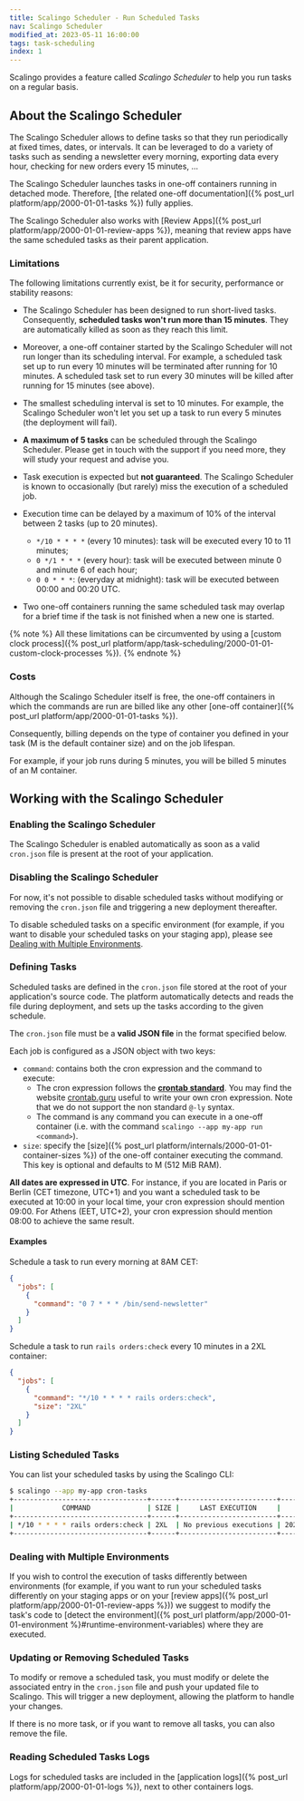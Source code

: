 ```yaml
---
title: Scalingo Scheduler - Run Scheduled Tasks
nav: Scalingo Scheduler
modified_at: 2023-05-11 16:00:00
tags: task-scheduling
index: 1
---
```


Scalingo provides a feature called *Scalingo Scheduler* to help you run tasks
on a regular basis.

## About the Scalingo Scheduler

The Scalingo Scheduler allows to define tasks so that they run periodically at
fixed times, dates, or intervals. It can be leveraged to do a variety of tasks
such as sending a newsletter every morning, exporting data every hour, checking
for new orders every 15 minutes, ...

The Scalingo Scheduler launches tasks in one-off containers running in detached
mode. Therefore, [the related one-off documentation]({% post_url platform/app/2000-01-01-tasks %})
fully applies.

The Scalingo Scheduler also works with [Review Apps]({% post_url platform/app/2000-01-01-review-apps %}),
meaning that review apps have the same scheduled tasks as their parent
application.

### Limitations

The following limitations currently exist, be it for security, performance or
stability reasons:

- The Scalingo Scheduler has been designed to run short-lived tasks.
  Consequently, **scheduled tasks won't run more than 15 minutes**. They are
  automatically killed as soon as they reach this limit.

- Moreover, a one-off container started by the Scalingo Scheduler will not run
  longer than its scheduling interval. For example, a scheduled task set up to
  run every 10 minutes will be terminated after running for 10 minutes. A
  scheduled task set to run every 30 minutes will be killed after running for
  15 minutes (see above).

- The smallest scheduling interval is set to 10 minutes. For example, the
  Scalingo Scheduler won't let you set up a task to run every 5 minutes (the
  deployment will fail).

- **A maximum of 5 tasks** can be scheduled through the Scalingo Scheduler.
  Please get in touch with the support if you need more, they will study your
  request and advise you.

- Task execution is expected but **not guaranteed**. The Scalingo Scheduler is
  known to occasionally (but rarely) miss the execution of a scheduled job.

- Execution time can be delayed by a maximum of 10% of the interval between 2
  tasks (up to 20 minutes).

  * `*/10 * * * *` (every 10 minutes): task will be executed every 10 to 11
    minutes;
  * `0 */1 * * *` (every hour): task will be executed between minute 0 and
    minute 6 of each hour;
  * `0 0 * * *`: (everyday at midnight): task will be executed between 00:00
    and 00:20 UTC.

- Two one-off containers running the same scheduled task may overlap for a
  brief time if the task is not finished when a new one is started.

{% note %}
All these limitations can be circumvented by using a
[custom clock process]({% post_url platform/app/task-scheduling/2000-01-01-custom-clock-processes %}).
{% endnote %}

### Costs

Although the Scalingo Scheduler itself is free, the one-off containers in which
the commands are run are billed like any other
[one-off container]({% post_url platform/app/2000-01-01-tasks %}).

Consequently, billing depends on the type of container you defined in your task
(M is the default container size) and on the job lifespan.

For example, if your job runs during 5 minutes, you will be billed 5 minutes of
an M container.

## Working with the Scalingo Scheduler

### Enabling the Scalingo Scheduler

The Scalingo Scheduler is enabled automatically as soon as a valid `cron.json`
file is present at the root of your application.

### Disabling the Scalingo Scheduler

For now, it's not possible to disable scheduled tasks without modifying or
removing the `cron.json` file and triggering a new deployment thereafter.

To disable scheduled tasks on a specific environment (for example, if you want
to disable your scheduled tasks on your staging app), please see
[Dealing with Multiple Environments](#dealing-with-multiple-environments).

### Defining Tasks

Scheduled tasks are defined in the `cron.json` file stored at the root of your
application's source code. The platform automatically detects and reads the
file during deployment, and sets up the tasks according to the given schedule.

The `cron.json` file must be a **valid JSON file** in the format specified
below.

Each job is configured as a JSON object with two keys:

- `command`: contains both the cron expression and the command to execute:
  - The cron expression follows the **[crontab standard](https://en.wikipedia.org/wiki/Cron#CRON_expression)**.
    You may find the website [crontab.guru](https://crontab.guru/#*/10_*_*_*_*)
    useful to write your own cron expression. Note that we do not support the
    non standard `@-ly` syntax.
  - The command is any command you can execute in a one-off container
    (i.e. with the command `scalingo --app my-app run <command>`).
- `size`: specify the [size]({% post_url platform/internals/2000-01-01-container-sizes %})
  of the one-off container executing the command. This key is optional and
  defaults to M (512 MiB RAM).

**All dates are expressed in UTC**. For instance, if you are located in Paris
or Berlin (CET timezone, UTC+1) and you want a scheduled task to be executed at
10:00 in your local time, your cron expression should mention 09:00. For Athens
(EET, UTC+2), your cron expression should mention 08:00 to achieve the same
result.

#### Examples

Schedule a task to run every morning at 8AM CET:

```json
{
  "jobs": [
    {
      "command": "0 7 * * * /bin/send-newsletter"
    }
  ]
}
```

Schedule a task to run `rails orders:check` every 10 minutes in a 2XL
container:

```json
{
  "jobs": [
    {
      "command": "*/10 * * * * rails orders:check",
      "size": "2XL"
    }
  ]
}
```

### Listing Scheduled Tasks

You can list your scheduled tasks by using the Scalingo CLI:

```bash
$ scalingo --app my-app cron-tasks
+---------------------------------+------+------------------------+---------------------+
|            COMMAND              | SIZE |     LAST EXECUTION     |    NEXT EXECUTION   |
+---------------------------------+------+------------------------+---------------------+
| */10 * * * * rails orders:check | 2XL  | No previous executions | 2023/01/31 14:10:00 |
+---------------------------------+------+------------------------+---------------------+
```

### Dealing with Multiple Environments

If you wish to control the execution of tasks differently between environments
(for example, if you want to run your scheduled tasks differently on your
staging apps or on your [review apps]({% post_url platform/app/2000-01-01-review-apps %}))
we suggest to modify the task's code to [detect the environment]({% post_url platform/app/2000-01-01-environment %}#runtime-environment-variables)
where they are executed.

### Updating or Removing Scheduled Tasks

To modify or remove a scheduled task, you must modify or delete the associated
entry in the `cron.json` file and push your updated file to Scalingo. This will
trigger a new deployment, allowing the platform to handle your changes.

If there is no more task, or if you want to remove all tasks, you can also
remove the file.

### Reading Scheduled Tasks Logs

Logs for scheduled tasks are included in the [application logs]({% post_url platform/app/2000-01-01-logs %}), 
next to other containers logs.
